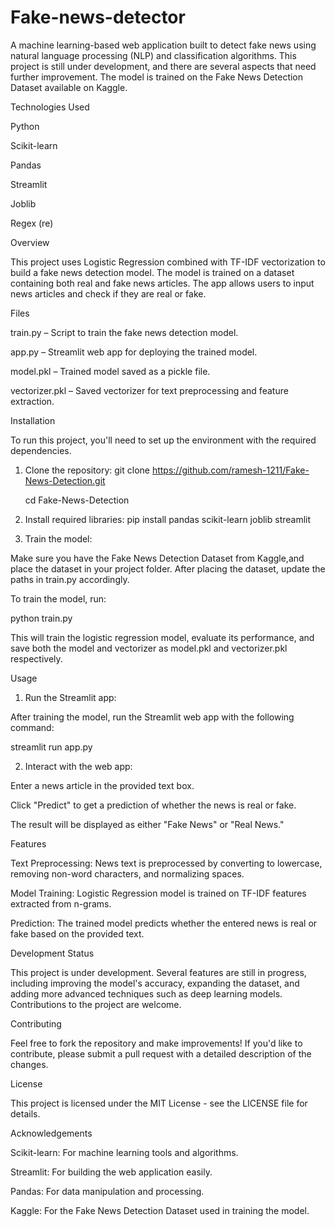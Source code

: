 # Fake-news-detector
A machine learning-based web application built to detect fake news using natural language processing (NLP) and classification algorithms. This project is still under development, and there are several aspects that need further improvement. The model is trained on the Fake News Detection Dataset available on Kaggle.

Technologies Used

Python

Scikit-learn

Pandas

Streamlit

Joblib

Regex (re)

Overview

This project uses Logistic Regression combined with TF-IDF vectorization to build a fake news detection model. The model is trained on a dataset containing both real and fake news articles. The app allows users to input news articles and check if they are real or fake.

Files

train.py – Script to train the fake news detection model.

app.py – Streamlit web app for deploying the trained model.

model.pkl – Trained model saved as a pickle file.

vectorizer.pkl – Saved vectorizer for text preprocessing and feature extraction.

Installation

To run this project, you'll need to set up the environment with the required dependencies.

1. Clone the repository:
git clone https://github.com/ramesh-1211/Fake-News-Detection.git

    cd Fake-News-Detection

2. Install required libraries:
pip install pandas scikit-learn joblib streamlit

3. Train the model:

Make sure you have the Fake News Detection Dataset from Kaggle,and place the dataset in your project folder. After placing the dataset, update the paths in train.py accordingly.

To train the model, run:

python train.py


This will train the logistic regression model, evaluate its performance, and save both the model and vectorizer as model.pkl and vectorizer.pkl respectively.

Usage
1. Run the Streamlit app:

After training the model, run the Streamlit web app with the following command:

streamlit run app.py

2. Interact with the web app:

Enter a news article in the provided text box.

Click "Predict" to get a prediction of whether the news is real or fake.

The result will be displayed as either "Fake News" or "Real News."

Features

Text Preprocessing: News text is preprocessed by converting to lowercase, removing non-word characters, and normalizing spaces.

Model Training: Logistic Regression model is trained on TF-IDF features extracted from n-grams.

Prediction: The trained model predicts whether the entered news is real or fake based on the provided text.

Development Status

This project is under development. Several features are still in progress, including improving the model's accuracy, expanding the dataset, and adding more advanced techniques such as deep learning models. Contributions to the project are welcome.

Contributing

Feel free to fork the repository and make improvements! If you'd like to contribute, please submit a pull request with a detailed description of the changes.

License

This project is licensed under the MIT License - see the LICENSE
 file for details.

Acknowledgements

Scikit-learn: For machine learning tools and algorithms.

Streamlit: For building the web application easily.

Pandas: For data manipulation and processing.

Kaggle: For the Fake News Detection Dataset used in training the model.
